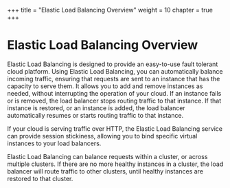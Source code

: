 +++
title = "Elastic Load Balancing Overview"
weight = 10
chapter = true
+++


# Elastic Load Balancing Overview
Elastic Load Balancing is designed to provide an easy-to-use fault tolerant cloud platform. Using Elastic Load Balancing, you can automatically balance incoming traffic, ensuring that requests are sent to an instance that has the capacity to serve them. It allows you to add and remove instances as needed, without interrupting the operation of your cloud. If an instance fails or is removed, the load balancer stops routing traffic to that instance. If that instance is restored, or an instance is added, the load balancer automatically resumes or starts routing traffic to that instance. 

If your cloud is serving traffic over HTTP, the Elastic Load Balancing service can provide session stickiness, allowing you to bind specific virtual instances to your load balancers. 

Elastic Load Balancing can balance requests within a cluster, or across multiple clusters. If there are no more healthy instances in a cluster, the load balancer will route traffic to other clusters, until healthy instances are restored to that cluster. 






